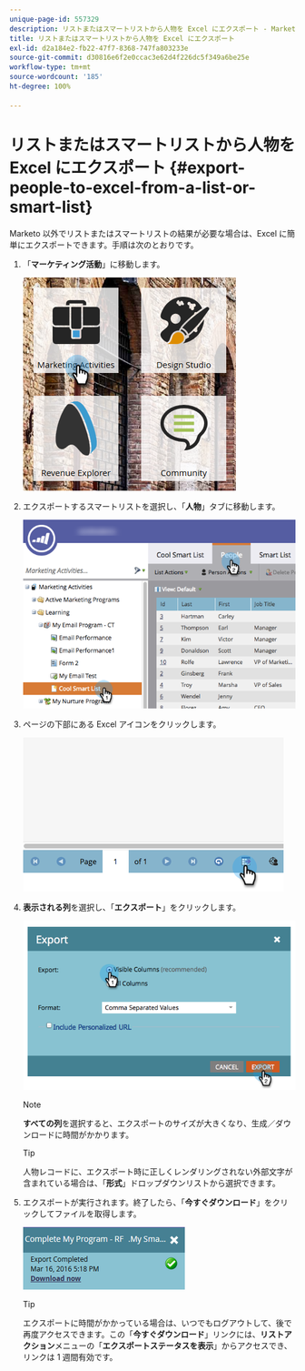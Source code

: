 ```yaml
---
unique-page-id: 557329
description: リストまたはスマートリストから人物を Excel にエクスポート - Marketo ドキュメント - 製品ドキュメント
title: リストまたはスマートリストから人物を Excel にエクスポート
exl-id: d2a184e2-fb22-47f7-8368-747fa803233e
source-git-commit: d30816e6f2e0ccac3e62d4f226dc5f349a6be25e
workflow-type: tm+mt
source-wordcount: '185'
ht-degree: 100%

---
```


# リストまたはスマートリストから人物を Excel にエクスポート {#export-people-to-excel-from-a-list-or-smart-list}

Marketo 以外でリストまたはスマートリストの結果が必要な場合は、Excel に簡単にエクスポートできます。手順は次のとおりです。

1. 「**マーケティング活動**」に移動します。

   ![](assets/ma.png)

1. エクスポートするスマートリストを選択し、「**人物**」タブに移動します。

   ![](assets/smartlistpeopletab-hands.png)

1. ページの下部にある Excel アイコンをクリックします。

   ![](assets/exportpeople.png)

1. **表示される列**&#x200B;を選択し、「**エクスポート**」をクリックします。

   ![](assets/image2014-9-11-14-3a1-3a37.png)

   >[!NOTE]
   >
   >**すべての列**&#x200B;を選択すると、エクスポートのサイズが大きくなり、生成／ダウンロードに時間がかかります。

   >[!TIP]
   >
   >人物レコードに、エクスポート時に正しくレンダリングされない外部文字が含まれている場合は、「**形式**」ドロップダウンリストから選択できます。

1. エクスポートが実行されます。終了したら、「**今すぐダウンロード**」をクリックしてファイルを取得します。

   ![](assets/popup.png)

   >[!TIP]
   >
   >エクスポートに時間がかかっている場合は、いつでもログアウトして、後で再度アクセスできます。この「**今すぐダウンロード**」リンクには、**リストアクション**&#x200B;メニューの「**エクスポートステータスを表示**」からアクセスでき、リンクは 1 週間有効です。
